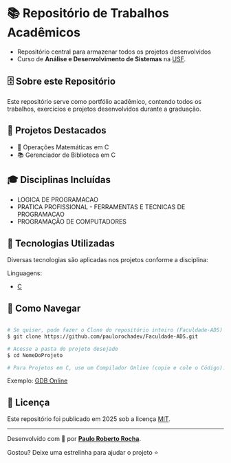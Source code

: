 # 📚 Repositório de Trabalhos Acadêmicos

- Repositório central para armazenar todos os projetos desenvolvidos
- Curso de **Análise e Desenvolvimento de Sistemas** na [USF][usf_site].
<!-- - Organizado por disciplinas e tipos de projetos -->

## :file_cabinet: Sobre este Repositório

Este repositório serve como portfólio acadêmico, contendo todos os trabalhos, exercícios e projetos desenvolvidos durante a graduação.
<!-- Os projetos estão organizados em pastas por disciplina ou tipo de atividade. -->

<!-- ## :file_folder: Estrutura do Repositório -->

## :pushpin: Projetos Destacados

- 🧮 Operações Matemáticas em C
- 📚 Gerenciador de Biblioteca em C

## :mortar_board: Disciplinas Incluídas

- LOGICA DE PROGRAMACAO
- PRATICA PROFISSIONAL - FERRAMENTAS E TECNICAS DE PROGRAMACAO
- PROGRAMAÇÃO DE COMPUTADORES

## :rocket: Tecnologias Utilizadas

Diversas tecnologias são aplicadas nos projetos conforme a disciplina:

Linguagens:
- [C][c]

## :open_file_folder: Como Navegar

```bash

# Se quiser, pode fazer o Clone do repositório inteiro (Faculdade-ADS)
$ git clone https://github.com/paulorochadev/Faculdade-ADS.git

# Acesse a pasta do projeto desejado
$ cd NomeDoProjeto

# Para Projetos em C, use um Compilador Online (copie e cole o Código):

```
Exemplo: [GDB Online][gdb_online_site]

## :scroll: Licença

Este repositório foi publicado em 2025 sob a licença [MIT](./LICENSE).

-------------

Desenvolvido com :green_heart: por [**Paulo Roberto Rocha**][linkdin_eu].

Gostou? Deixe uma estrelinha para ajudar o projeto :star:

[c]: https://www.c-language.org/
[gdb_online_site]: https://www.onlinegdb.com/
[usf_site]: https://www.usf.edu.br/
[linkdin_eu]: https://www.linkedin.com/in/paulo-rocha-b8556980/